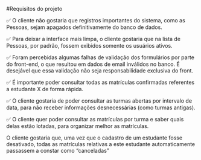 #Requisitos do projeto

✅ O cliente não gostaria que registros importantes do sistema, como as Pessoas, sejam apagados definitivamente do banco de dados. 

✅ Para deixar a interface mais limpa, o cliente gostaria que na lista de Pessoas, por padrão, fossem exibidos somente os usuários ativos.

✅ Foram percebidas algumas falhas de validação dos formulários por parte do front-end, o que resultou em dados de email inválidos no banco. É desejável que essa validação não seja responsabilidade exclusiva do front.

✅ É importante poder consultar todas as matrículas confirmadas referentes a estudante X de forma rápida.

✅ O cliente gostaria de poder consultar as turmas abertas por intervalo de data, para não receber informações desnecessárias (como turmas antigas).

✅ O cliente quer poder consultar as matrículas por turma e saber quais delas estão lotadas, para organizar melhor as matrículas.

O cliente gostaria que, uma vez que o cadastro de um estudante fosse desativado, todas as matrículas relativas a este estudante automaticamente passassem a constar como “canceladas”